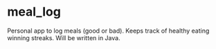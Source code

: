 # meal_log
Personal app to log meals (good or bad). Keeps track of healthy eating winning streaks. Will be written in Java.
